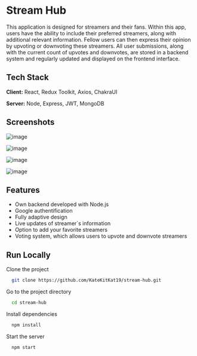 
# Stream Hub

This application is designed for streamers and their fans. Within this app, users have the ability to include their preferred streamers, along with additional relevant information. Fellow users can then express their opinion by upvoting or downvoting these streamers. All user submissions, along with the current count of upvotes and downvotes, are stored in a backend system and regularly updated and displayed on the frontend interface.

## Tech Stack

**Client:** React, Redux Toolkit, Axios, ChakraUI

**Server:** Node, Express, JWT, MongoDB


## Screenshots

![image](https://github.com/KateKitKat19/stream-hub/assets/103567509/6022e62d-d90c-4092-86f1-e46a7b2ab5a5)

![image](https://github.com/KateKitKat19/stream-hub/assets/103567509/13e3d457-f6b5-4dc5-a798-a94c2c524a9d)

![image](https://github.com/KateKitKat19/stream-hub/assets/103567509/2b99f93e-ffa0-4e8b-909f-aebb169028d6)

![image](https://github.com/KateKitKat19/stream-hub/assets/103567509/6edbb314-cc57-43b4-9ec8-950ee915e7f6)



## Features

- Own backend developed with Node.js
- Google authentification
- Fully adaptive design
- Live updates of streamer`s information
- Option to add your favorite streamers
- Voting system, which allows users to upvote and downvote streamers




## Run Locally

Clone the project

```bash
  git clone https://github.com/KateKitKat19/stream-hub.git
```

Go to the project directory

```bash
  cd stream-hub
```

Install dependencies

```bash
  npm install
```

Start the server

```bash
  npm start
```

